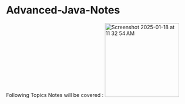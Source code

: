 # Advanced-Java-Notes

Following Topics Notes will be covered :
<img width="202" alt="Screenshot 2025-01-18 at 11 32 54 AM" src="https://github.com/user-attachments/assets/a6d21b9c-e38a-404b-9a58-b9f59a140e00" />

